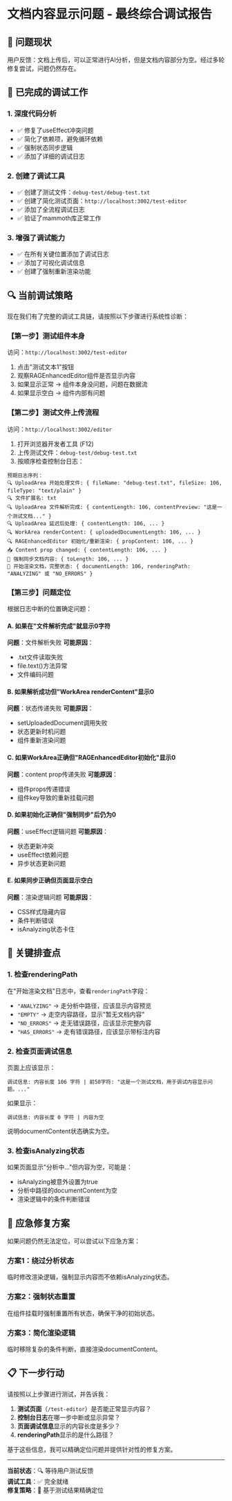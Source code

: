 # 文档内容显示问题 - 最终综合调试报告

## 🎯 问题现状

用户反馈：文档上传后，可以正常进行AI分析，但是文档内容部分为空。经过多轮修复尝试，问题仍然存在。

## 🔧 已完成的调试工作

### 1. 深度代码分析
- ✅ 修复了useEffect冲突问题
- ✅ 简化了依赖项，避免循环依赖
- ✅ 强制状态同步逻辑
- ✅ 添加了详细的调试日志

### 2. 创建了调试工具
- ✅ 创建了测试文件：`debug-test/debug-test.txt`
- ✅ 创建了简化测试页面：`http://localhost:3002/test-editor`
- ✅ 添加了全流程调试日志
- ✅ 验证了mammoth库正常工作

### 3. 增强了调试能力
- ✅ 在所有关键位置添加了调试日志
- ✅ 添加了可视化调试信息
- ✅ 创建了强制重新渲染功能

## 🔍 当前调试策略

现在我们有了完整的调试工具链，请按照以下步骤进行系统性诊断：

### 【第一步】测试组件本身
访问：`http://localhost:3002/test-editor`

1. 点击"测试文本1"按钮
2. 观察RAGEnhancedEditor组件是否显示内容
3. 如果显示正常 → 组件本身没问题，问题在数据流
4. 如果显示空白 → 组件内部有问题

### 【第二步】测试文件上传流程
访问：`http://localhost:3002/editor`

1. 打开浏览器开发者工具 (F12)
2. 上传测试文件：`debug-test/debug-test.txt`
3. 按顺序检查控制台日志：

```
预期日志序列：
🔍 UploadArea 开始处理文件: { fileName: "debug-test.txt", fileSize: 106, fileType: "text/plain" }
🔍 文件扩展名: txt
🔍 UploadArea 文件解析完成: { contentLength: 106, contentPreview: "这是一个测试文档..." }
🔍 UploadArea 延迟后处理: { contentLength: 106, ... }
🔍 WorkArea renderContent: { uploadedDocumentLength: 106, ... }
🔍 RAGEnhancedEditor 初始化/重新渲染: { propContent: 106, ... }
📥 Content prop changed: { contentLength: 106, ... }
🔄 强制同步文档内容: { toLength: 106, ... }
🎯 开始渲染文档，完整状态: { documentLength: 106, renderingPath: "ANALYZING" 或 "NO_ERRORS" }
```

### 【第三步】问题定位
根据日志中断的位置确定问题：

#### A. 如果在"文件解析完成"就显示0字符
**问题**：文件解析失败
**可能原因**：
- .txt文件读取失败
- file.text()方法异常
- 文件编码问题

#### B. 如果解析成功但"WorkArea renderContent"显示0
**问题**：状态传递失败
**可能原因**：
- setUploadedDocument调用失败
- 状态更新时机问题
- 组件重新渲染问题

#### C. 如果WorkArea正确但"RAGEnhancedEditor初始化"显示0
**问题**：content prop传递失败
**可能原因**：
- 组件props传递错误
- 组件key导致的重新挂载问题

#### D. 如果初始化正确但"强制同步"后仍为0
**问题**：useEffect逻辑问题
**可能原因**：
- 状态更新冲突
- useEffect依赖问题
- 异步状态更新问题

#### E. 如果同步正确但页面显示空白
**问题**：渲染逻辑问题
**可能原因**：
- CSS样式隐藏内容
- 条件判断错误
- isAnalyzing状态卡住

## 🚨 关键排查点

### 1. 检查renderingPath
在"开始渲染文档"日志中，查看`renderingPath`字段：
- `"ANALYZING"` → 走分析中路径，应该显示内容预览
- `"EMPTY"` → 走空内容路径，显示"暂无文档内容"
- `"NO_ERRORS"` → 走无错误路径，应该显示完整内容
- `"HAS_ERRORS"` → 走有错误路径，应该显示带标注内容

### 2. 检查页面调试信息
页面上应该显示：
```
调试信息: 内容长度 106 字符 | 前50字符: "这是一个测试文档，用于调试内容显示问题。..."
```

如果显示：
```
调试信息: 内容长度 0 字符 | 内容为空
```
说明documentContent状态确实为空。

### 3. 检查isAnalyzing状态
如果页面显示"分析中..."但内容为空，可能是：
- isAnalyzing被意外设置为true
- 分析中路径的documentContent为空
- 渲染逻辑中的条件判断错误

## 🔧 应急修复方案

如果问题仍然无法定位，可以尝试以下应急方案：

### 方案1：绕过分析状态
临时修改渲染逻辑，强制显示内容而不依赖isAnalyzing状态。

### 方案2：强制状态重置
在组件挂载时强制重置所有状态，确保干净的初始状态。

### 方案3：简化渲染逻辑
临时移除复杂的条件判断，直接渲染documentContent。

## 📋 下一步行动

请按照以上步骤进行测试，并告诉我：

1. **测试页面**（`/test-editor`）是否能正常显示内容？
2. **控制台日志**在哪一步中断或显示异常？
3. **页面调试信息**显示的内容长度是多少？
4. **renderingPath**显示的是什么路径？

基于这些信息，我可以精确定位问题并提供针对性的修复方案。

---

**当前状态**：🔍 等待用户测试反馈  
**调试工具**：✅ 完全就绪  
**修复策略**：🎯 基于测试结果精确定位